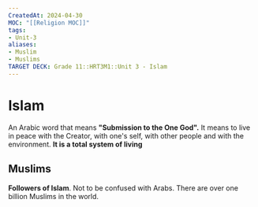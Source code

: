```yaml
---
CreatedAt: 2024-04-30
MOC: "[[Religion MOC]]"
tags:
- Unit-3
aliases:
- Muslim
- Muslims
TARGET DECK: Grade 11::HRT3M1::Unit 3 - Islam
---
```

# Islam
An Arabic word that means **"Submission to the One God".** It means to live in peace with the Creator, with one's self, with other people and with the environment.  **It is a total system of living**

## Muslims
**Followers of Islam**. Not to be confused with Arabs.  There are over one billion Muslims in the world.
<!--ID: 1718379550041-->
